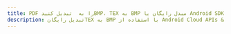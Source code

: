 ---title: PDF را به  تبدیل کنیدBMP، TEX به BMP مبدل رایگان یا Android SDKdescription: تبدیل رایگانTEX به BMP با استفاده از Android Cloud APIs & SDK همچنین اسناد PDF را در Cloud ایجاد، ویرایش و رندر کنید.---